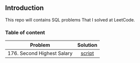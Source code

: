 ## Introduction 
This repo will contains SQL problems That I solved at LeetCode. 

### Table of content 

| Problem      | Solution |
| :-----------: | :-----------: |
| 176. Second Highest Salary| [script](sql_scripts/176.%20Second%20Highest%20Salary.sql)